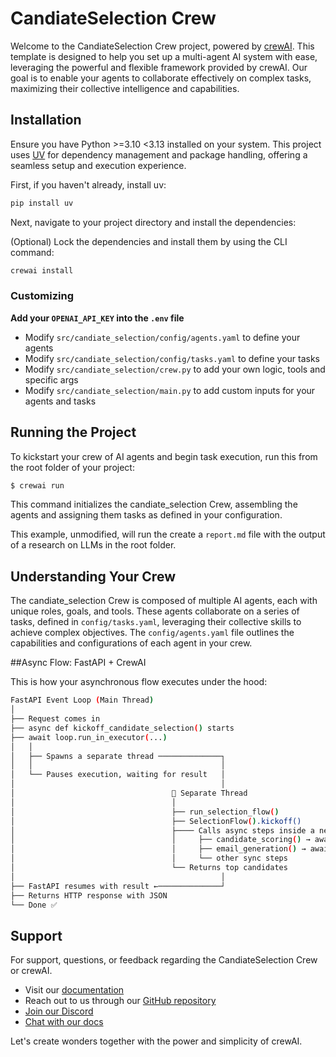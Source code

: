 # CandiateSelection Crew

Welcome to the CandiateSelection Crew project, powered by [crewAI](https://crewai.com). This template is designed to help you set up a multi-agent AI system with ease, leveraging the powerful and flexible framework provided by crewAI. Our goal is to enable your agents to collaborate effectively on complex tasks, maximizing their collective intelligence and capabilities.

## Installation

Ensure you have Python >=3.10 <3.13 installed on your system. This project uses [UV](https://docs.astral.sh/uv/) for dependency management and package handling, offering a seamless setup and execution experience.

First, if you haven't already, install uv:

```bash
pip install uv
```

Next, navigate to your project directory and install the dependencies:

(Optional) Lock the dependencies and install them by using the CLI command:
```bash
crewai install
```
### Customizing

**Add your `OPENAI_API_KEY` into the `.env` file**

- Modify `src/candiate_selection/config/agents.yaml` to define your agents
- Modify `src/candiate_selection/config/tasks.yaml` to define your tasks
- Modify `src/candiate_selection/crew.py` to add your own logic, tools and specific args
- Modify `src/candiate_selection/main.py` to add custom inputs for your agents and tasks

## Running the Project

To kickstart your crew of AI agents and begin task execution, run this from the root folder of your project:

```bash
$ crewai run
```

This command initializes the candiate_selection Crew, assembling the agents and assigning them tasks as defined in your configuration.

This example, unmodified, will run the create a `report.md` file with the output of a research on LLMs in the root folder.

## Understanding Your Crew

The candiate_selection Crew is composed of multiple AI agents, each with unique roles, goals, and tools. These agents collaborate on a series of tasks, defined in `config/tasks.yaml`, leveraging their collective skills to achieve complex objectives. The `config/agents.yaml` file outlines the capabilities and configurations of each agent in your crew.

##Async Flow: FastAPI + CrewAI


This is how your asynchronous flow executes under the hood:
```bash
FastAPI Event Loop (Main Thread)
│
├── Request comes in
├── async def kickoff_candidate_selection() starts
├── await loop.run_in_executor(...) 
│   │
│   ├── Spawns a separate thread ──────────────┐
│   │                                          │
│   └── Pauses execution, waiting for result   │
│                                              │
│                                   🧵 Separate Thread
│                                   │
│                                   ├── run_selection_flow()
│                                   ├── SelectionFlow().kickoff()
│                                   ├──── Calls async steps inside a new event loop:
│                                   │     ├── candidate_scoring() → await asyncio.gather(...)
│                                   │     ├── email_generation() → await asyncio.gather(...)
│                                   │     └── other sync steps
│                                   └── Returns top candidates
│                                              │
├── FastAPI resumes with result ←──────────────┘
├── Returns HTTP response with JSON
└── Done ✅
```







## Support

For support, questions, or feedback regarding the CandiateSelection Crew or crewAI.
- Visit our [documentation](https://docs.crewai.com)
- Reach out to us through our [GitHub repository](https://github.com/joaomdmoura/crewai)
- [Join our Discord](https://discord.com/invite/X4JWnZnxPb)
- [Chat with our docs](https://chatg.pt/DWjSBZn)

Let's create wonders together with the power and simplicity of crewAI.
